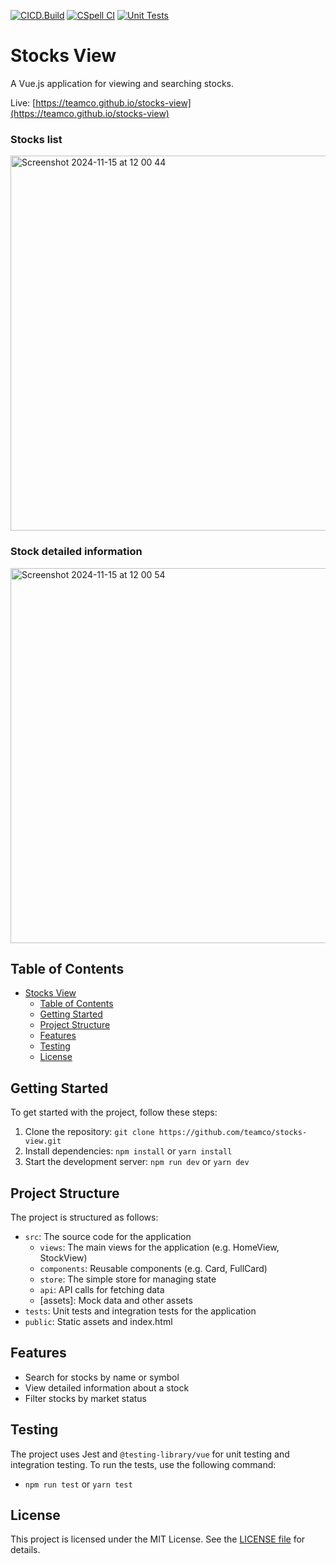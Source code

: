 [![CICD.Build](https://github.com/teamco/stocks-view/actions/workflows/build.yml/badge.svg)](https://github.com/teamco/stocks-view/actions/workflows/build.yml)
[![CSpell CI](https://github.com/teamco/stocks-view/actions/workflows/cspell.yml/badge.svg)](https://github.com/teamco/stocks-view/actions/workflows/cspell.yml)
[![Unit Tests](https://github.com/teamco/stocks-view/actions/workflows/unit.yml/badge.svg)](https://github.com/teamco/stocks-view/actions/workflows/unit.yml)

# Stocks View

A Vue.js application for viewing and searching stocks.

Live: [https://teamco.github.io/stocks-view](https://teamco.github.io/stocks-view)

### Stocks list
<img width="600" alt="Screenshot 2024-11-15 at 12 00 44" src="https://github.com/user-attachments/assets/8e3cecec-d096-489c-b131-05691383eac7">

### Stock detailed information
<img width="600" alt="Screenshot 2024-11-15 at 12 00 54" src="https://github.com/user-attachments/assets/ac2681e9-5d30-4012-b222-9e01303c1d6a">


## Table of Contents

- [Stocks View](#stocks-view)
  - [Table of Contents](#table-of-contents)
  - [Getting Started](#getting-started)
  - [Project Structure](#project-structure)
  - [Features](#features)
  - [Testing](#testing)
  - [License](#license)

## Getting Started

To get started with the project, follow these steps:

1. Clone the repository: `git clone https://github.com/teamco/stocks-view.git`
2. Install dependencies: `npm install` or `yarn install`
3. Start the development server: `npm run dev` or `yarn dev`

## Project Structure

The project is structured as follows:

* `src`: The source code for the application
	+ `views`: The main views for the application (e.g. HomeView, StockView)
	+ `components`: Reusable components (e.g. Card, FullCard)
	+ `store`: The simple store for managing state
	+ `api`: API calls for fetching data
	+ [assets]: Mock data and other assets
* `tests`: Unit tests and integration tests for the application
* `public`: Static assets and index.html

## Features

* Search for stocks by name or symbol
* View detailed information about a stock
* Filter stocks by market status

## Testing

The project uses Jest and `@testing-library/vue` for unit testing and integration testing. To run the tests, use the following command:

* `npm run test` or `yarn test`

## License

This project is licensed under the MIT License. See the [LICENSE file](LICENSE) for details.
